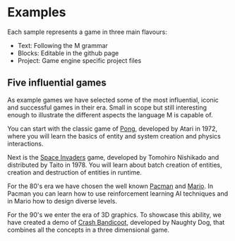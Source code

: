 # Examples

Each sample represents a game in three main flavours:

- Text: Following the M grammar
- Blocks: Editable in the github page
- Project: Game engine specific project files

## Five influential games

As example games we have selected some of the most influential, iconic and
successful games in their era. Small in scope but still interesting enough to
illustrate the different aspects the language M is capable of.

You can start with the classic game of [Pong], developed by Atari in 1972, where
you will learn the basics of entity and system creation and physics
interactions.

Next is the [Space Invaders] game, developed by Tomohiro Nishikado and
distributed by Taito in 1978. You will learn about batch creation of entities,
creation and destruction of entities in runtime.

For the 80's era we have chosen the well known [Pacman] and [Mario]. In Pacman you can learn how to use reinforcement learning AI techniques and in Mario how to design diverse levels.

For the 90's we enter the era of 3D graphics. To showcase this ability, we have created a demo of [Crash Bandicoot], developed by Naughty Dog, that combines all the concepts in a three dimensional game.

[Pong]: 0.%20Pong.md
[Space Invaders]: 1.%20Space%20invaders.md
[Pacman]: 2.%20Pacman.md
[Mario]: 3.%20Mario.md
[Crash Bandicoot]: 4.%20Crash%20Bandicoot.md
